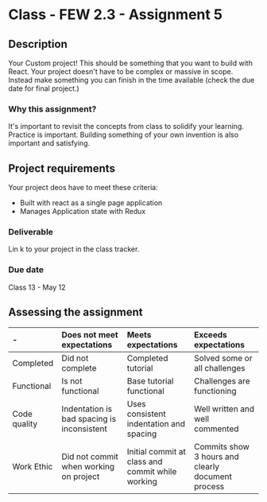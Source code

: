 # Class - FEW 2.3 - Assignment 5

## Description 

Your Custom project! This should be something that you want to build with React. Your project doesn't have to be complex or massive in scope. Instead make something you can finish in the time available (check the due date for final project.)

### Why this assignment?

It's important to revisit the concepts from class to solidify your learning. Practice is important. Building something of your own invention is also important and satisfying. 

## Project requirements

Your project deos have to meet these criteria: 

- Built with react as a single page application
- Manages Application state with Redux

### Deliverable

Lin k to your project in the class tracker.

### Due date

Class 13 - May 12

## Assessing the assignment

| -        | Does not meet expectations | Meets expectations       | Exceeds expectations |
|:---------|:---------------------------|:-------------------------|:---------------------|
| Completed| Did not complete    | Completed tutorial     | Solved some or all challenges |
| Functional| Is not functional   | Base tutorial functional | Challenges are functioning |
| Code quality | Indentation is bad spacing is inconsistent | Uses consistent indentation and spacing | Well written and well commented |
| Work Ethic | Did not commit when working on project | Initial commit at class and commit while working | Commits show 3 hours and clearly document process | 


